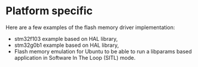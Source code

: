# Platform specific

Here are a few examples of the flash memory driver implementation:

- stm32f103 example based on HAL library,
- stm32g0b1 example based on HAL library,
- Flash memory emulation for Ubuntu to be able to run a libparams based application in Software In The Loop (SITL) mode.
